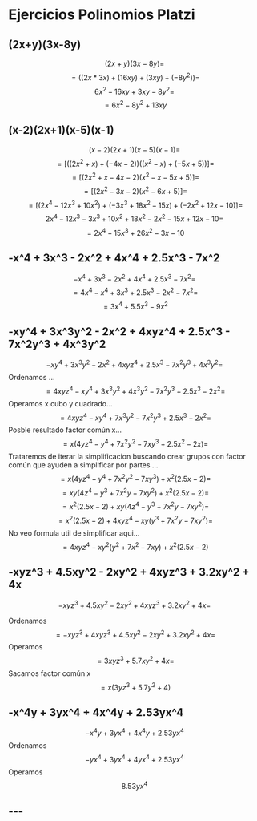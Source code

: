 # Ejercicios Polinomios Platzi

## (2x+y)(3x-8y)
 $$
 (2x+y)(3x-8y) =$$$$
 = ((2x*3x) + (16xy) + (3xy) + (-8y^2)) =$$$$
 6x^2 - 16xy + 3xy -8y^2 =$$$$
 = 6x^2 - 8y^2 + 13xy  
$$

## (x-2)(2x+1)(x-5)(x-1) 

$$
(x-2)(2x+1)(x-5)(x-1) =$$$$
= [((2x^2+x)+(-4x-2))((x^2-x)+(-5x+5))] =$$$$
= [(2x^2+x-4x-2)(x^2-x-5x+5)] = $$$$
= [(2x^2-3x-2)(x^2-6x+5)]  =$$$$
= [(2x^4-12x^3+10x^2)+(-3x^3+18x^2-15x)+(-2x^2+12x-10)] =$$$$
2x^4-12x^3-3x^3+10x^2+18x^2-2x^2-15x+12x-10 = $$$$
= 2x^4-15x^3+26x^2-3x-10  
$$

## -x^4 + 3x^3 - 2x^2 + 4x^4 + 2.5x^3 - 7x^2

$$
-x^4 + 3x^3 - 2x^2 + 4x^4 + 2.5x^3 - 7x^2 = $$$$
= 4x^4 - x^4 + 3x^3 + 2.5x^3 - 2x^2 - 7x^2 =$$$$ 
= 3x^4 + 5.5x^3 - 9x^2
$$

## -xy^4 + 3x^3y^2 - 2x^2 + 4xyz^4 + 2.5x^3 - 7x^2y^3 + 4x^3y^2

$$ 
	-xy^4 + 3x^3y^2 - 2x^2 + 4xyz^4 + 2.5x^3 - 7x^2y^3 + 4x^3y^2 =$$Ordenamos ... $$
	= 4xyz^4 - xy^4 + 3x^3y^2 + 4x^3y^2 - 7x^2y^3 + 2.5x^3 - 2x^2 =$$Operamos x cubo y cuadrado... $$
	= 4xyz^4 - xy^4 + 7x^3y^2 - 7x^2y^3 + 2.5x^3 - 2x^2 =$$Posble resultado factor común x...  $$= x(4yz^4 - y^4 + 7x^2y^2 - 7xy^3 + 2.5x^2 - 2x) =$$Trataremos de iterar la simplificacion buscando crear grupos con factor común que ayuden a simplificar por partes ... $$
	= x(4yz^4 - y^4 + 7x^2y^2 - 7xy^3) + x^2(2.5x - 2) =$$$$
	= xy(4z^4 - y^3 + 7x^2y - 7xy^2) + x^2(2.5x - 2) =$$$$
	= x^2(2.5x - 2) + xy(4z^4 - y^3 + 7x^2y - 7xy^2)  =$$$$
	= x^2(2.5x - 2) + 4xyz^4 - xy(y^3 + 7x^2y - 7xy^2) =$$
	No veo formula util de simplificar aqui... $$ = 4xyz^4 - xy^2(y^2 + 7x^2 - 7xy) + x^2(2.5x - 2) $$

## -xyz^3 + 4.5xy^2 - 2xy^2 + 4xyz^3 + 3.2xy^2 + 4x

$$ -xyz^3 + 4.5xy^2 - 2xy^2 + 4xyz^3 + 3.2xy^2 + 4x =$$

Ordenamos $$ = -xyz^3 + 4xyz^3 + 4.5xy^2 - 2xy^2  + 3.2xy^2 + 4x =$$
Operamos $$ = 3xyz^3 + 5.7xy^2 + 4x = $$
Sacamos factor común x $$ = x(3yz^3 + 5.7y^2 + 4) $$
## -x^4y + 3yx^4 + 4x^4y + 2.53yx^4

$$-x^4y + 3yx^4 + 4x^4y + 2.53yx^4$$
Ordenamos $$-yx^4 + 3yx^4 + 4yx^4 + 2.53yx^4$$
Operamos $$8.53yx^4$$

## ---
